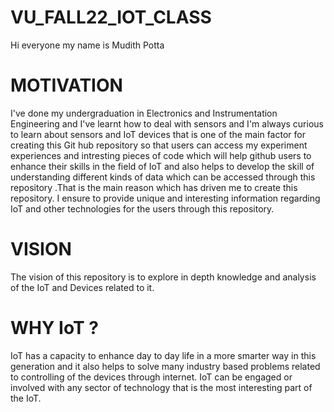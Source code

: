 # VU_FALL22_IOT_CLASS

Hi everyone my name is Mudith Potta

# MOTIVATION

I've done my undergraduation in Electronics and Instrumentation Engineering and I've learnt how to deal with sensors and I'm always curious to learn about sensors and IoT devices that is one of the main factor for creating this Git hub repository so that users can access my experiment experiences and intresting pieces of code which will help github users to enhance their skills in the field of IoT and also helps to develop the skill of understanding different kinds of data which can be accessed through this repository .That is the main reason which has driven me to create this repository. I ensure to provide unique and interesting information regarding IoT and other technologies for the users through this repository.

# VISION

The vision of this repository is to explore in depth knowledge and analysis of the IoT and Devices related to it.

# WHY IoT ?

IoT has a capacity to enhance day to day life in a more smarter way in this generation and it also helps to solve many industry based problems related to controlling of the devices through internet. IoT can be engaged or involved with any sector of technology that is the most interesting part of the IoT.




